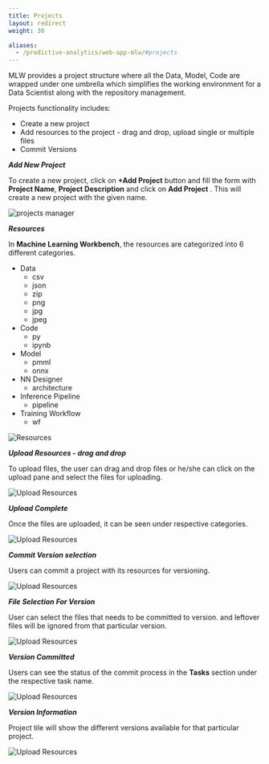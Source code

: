 ```yaml
---
title: Projects
layout: redirect
weight: 30

aliases:
  - /predictive-analytics/web-app-mlw/#projects
---
```


MLW provides a project structure where all the Data, Model, Code are wrapped under one umbrella which simplifies the working environment for a Data Scientist along with the repository management.

Projects functionality includes:

* Create a new project
* Add resources to the project - drag and drop, upload single or multiple files
* Commit Versions

***Add New Project***

To create a new project, click on **+Add Project** button and fill the form with **Project Name**, **Project Description** and click on **Add Project** . This will create a new project with the given name.

![projects manager](/images/zementis/mlw-app-add-project.png)

***Resources***

In **Machine Learning Workbench**, the resources are categorized into 6 different categories.

* Data
  * csv
  * json
  * zip
  * png
  * jpg
  * jpeg
* Code
  * py
  * ipynb
* Model
  * pmml
  * onnx
* NN Designer
  * architecture
* Inference Pipeline
  * pipeline
* Training Workflow
  * wf
  
![Resources](/images/zementis/mlw-app-project-home.png)

***Upload Resources - drag and drop***

To upload files, the user can drag and drop files or he/she can click on the upload pane and select the files for uploading.

![Upload Resources](/images/zementis/mlw-app-upload-resources.png)

***Upload Complete***

Once the files are uploaded, it can be seen under respective categories.

![Upload Resources](/images/zementis/mlw-app-upload-complete.png)

***Commit Version selection***

Users can commit a project with its resources for versioning.

![Upload Resources](/images/zementis/mlw-app-project-commit.png)

***File Selection For Version***

User can select the files that needs to be committed to version. and leftover files will be ignored from that particular version.

![Upload Resources](/images/zementis/mlw-app-project-commit-select.png)

***Version Committed***

Users can see the status of the commit process in the **Tasks** section under the respective task name.

![Upload Resources](/images/zementis/mlw-app-project-commited.png)

***Version Information***

Project tile will show the different versions available for that particular project.

![Upload Resources](/images/zementis/mlw-app-project-version.png)